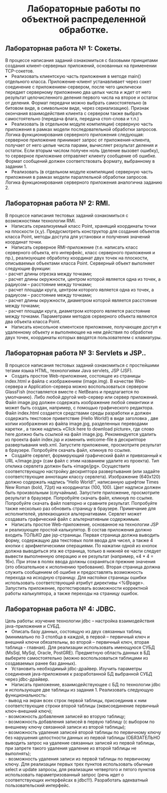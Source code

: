 <h1 align="center">Лабораторные работы по объектной распределенной обработке.</h1>
<h2>Лабораторная работа № 1: Сокеты.</h2>
В процессе написания заданий ознакомиться с базовыми принципами создания клиент-серверных приложений, основанных на применении TCP-сокетов.
<li>
Реализовать клиентскую часть приложения в методе main() отдельного класса. Приложение-клиент устанавливает через сокет соединение с приложением-сервером, после чего циклически передает серверному приложению два целых числа и ждет от него результат целочисленного деления первого числа на второе и остаток от деления. Формат передачи можно выбрать самостоятельно (в битовом виде, в символьном виде, через сериализацию). Признак окончания взаимодействия клиента с сервером также выбрать самостоятельно (передача флага, передача стоп-слова и т.п.)
<li>
Реализовать (в отдельном модуле компиляции) серверную часть приложения в рамках модели последовательной обработки запросов.
Логика функционирования серверного приложения следующая: серверное приложение принимает запрос от приложения-клиента, получает от него целые числа парами, вычисляет результат деления и остаток. Если вторым числом получен ноль (деление вызовет ошибку), то серверное приложение отправляет клиенту сообщение об ошибке. Формат сообщений должен соответствовать формату, выбранному в задании 1.
<li>
Реализовать (в отдельном модуле компиляции) серверную часть приложения в рамках модели параллельной обработки запросов. Логика функционирования серверного приложения аналогична заданию 2.


<h2>Лабораторная работа № 2: RMI.</h2>
В процессе написания тестовых заданий ознакомиться с возможностями технологии RMI.
<li>
Написать сериализуемый класс Point, хранящий координаты точки на плоскости (x,y). Предусмотреть конструктор для создания объектов класса Point, методы доступа для установки и получения значений координат точки.
<li>
Написать серверное RMI-приложение (т.е. написать класс серверного объекта, его интерфейс, класс серверного приложения и пр.), реализующее обработку координат двух точек на плоскости, описываемых объектами класса Point. Серверный объект выполняет следующие функции: 
<br>- расчет длины отрезка между точками;
<br>- расчет длины окружности, центром которой является одна из точек, а радиусом – расстояние между точками;
<br>- расчет площади круга, центром которого является одна из точек, а радиусом – расстояние между точками;
<br>- расчет длины окружности, диаметром которой является расстояние между точками;
<br>- расчет площади круга, диаметром которого является расстояние между точками.
Параметрами методов серверного объекта являются два объекта класса Point.
<li>
Написать консольное клиентское приложение, получающее доступ к удаленному объекту и выполняющее на нем действия по обработке двух точек, координаты которых вводятся пользователем с клавиатуры.

<h2>Лабораторная работа № 3: Servlets и JSP..</h2>
В процессе написания тестовых заданий ознакомиться с простейшими тегами языка HTML, технологиями Java servlets, JSP (JSF).
<li>
Создать простое Web-приложение, состоящее из страницы index.html и файла с изображением (image.img).
В качестве Web-сервера и Application-сервера можно воспользоваться сервером GlassFish (поставляется вместе с NetBeans и предлагается по умолчанию). Либо любой другой web-сервер или сервер приложений.
Файл image.jpg должен содержать изображение любой семантики и может быть создан, например, с помощью графического редактора.
Файл index.html создается средствами среды разработки и должен содержать текстовое приветствие (Hello World!) в виде заголовка , две копии изображения  из файла image.jpg, разделенных переводами каретки , а также надпись «Click here to download picture», где слово here должно быть ссылкой на файл image.jpg.
Рекомендуется удалить из проекта файл index.jsp и изменить welcome-file в дескрипторе развертывания web.xml.
Запустите приложение, просмотрите результат в браузере. Попробуйте скачать файл, кликнув по ссылке.
<li>
Создайте сервлет, формирующий графический файл и привязанный к URL «/image.jpg» (сам файл с этим названием удалите из проекта). Тип отклика сервлета должен быть «image/jpg». Осуществите соответствующую настройку дескриптора развертывания (или задайте соответствующие аннотации классу сервлета).
Изображение (640х120) должно содержать надпись “Hello World!”, написанную шрифтом Times New Roman (bold, 72pt) на координатах (100, 100). Цвет надписи должен быть произвольным (случайным).
Запустите приложение, просмотрите результат в браузере. Попробуйте скачать файл, кликнув по ссылке. Попробуйте скачать файл повторно и сравните результат. Попробуйте также несколько раз обновить страницу в браузере.
Примечание для исполнителей, увлекающихся альтернативами. Сервлет может создавать графический файл с альтернативным содержимым.
<li>
Написать простое Web-приложение, основанное на технологии JSP и реализующее простой калькулятор. В состав приложения должно входить ТОЛЬКО две jsp-страницы.
Первая страница должна выводить форму, содержащую два текстовых поля ввода для чисел, а также 4 кнопки с арифметическими операциями. По нажатии одной из кнопок должна выводиться эта же страница, только в нижней ее части следует вывести выполненную операцию и ее результат (например, «4 * 4 = 16»). При этом в полях ввода должны сохраняться прежние значения (это обязательное к исполнению требование).
Вторая страница должна служить сообщением об ошибке и предоставлять возможность перехода на исходную страницу. Для настойки страницы ошибки использовать соответствующий атрибут директивы <%@page>.
Запустить приложение, протестировать возможности корректной работы калькулятора, а также переходы на страницу ошибок.

<h2>Лабораторная работа № 4: JDBC.</h2>
Цель работы: изучение технологии jdbc – настройка взаимодействия java-приложения и СУБД.
<li>
Описать базу данных, состоящую из двух связанных таблиц (минимально по 3 столбца в каждой, в первой – первичный ключ и внешний ключи обязательны, во второй – первичный ключ, вторая таблица - главная). Для реализации использовать имеющуюся СУБД (MsSql, MySql, Oracle, PostGRE). Предметную область данных в БД выберите самостоятельно (можно воспользоваться таблицами из создаваемых ранее баз данных).
<li>
Установить необходимый jdbc-драйвер. Изучить параметры соединения java-приложения к разработанной БД выбранной СУБД через jdbc-драйвер.
<li>
Написать приложение, взаимодействующее с БД по технологии jdbc и использующее две таблицы из задания 1. Реализовать следующую функциональность:
<br>- вывод на экран всех строк первой таблицы, присоединив к ним соответствующие строки второй таблицы (эквисоединение первичный ключ-внешний ключ);
<br>- возможность добавления записей во вторую таблицу;
<br>- возможность добавления записей в первую таблицу (с выбором по внешнему ключу связанной записи из второй таблицы);
<br>- возможность удаления записей второй таблицы по первичному ключу без нарушения целостности данных из первой таблицы (ОБЯЗАТЕЛЬНО выводить запрос на удаление связанных записей из первой таблицы, при запрете такого удаления удаление из второй таблицы не выполнять);
<br>- возможность удаления записи из первой таблицы по первичному ключу.
Для реализации первых трех пунктов использовать обычные select и update запросы, для реализации четвертого и пятого пунктов использовать параметризованный запрос (речь идет о соответствующих интерфейсах в jdbc!!!). Разработать адекватный пользовательский интерфейс.

